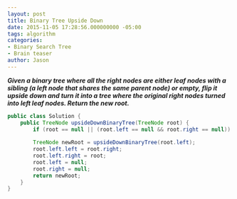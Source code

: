 ```yaml
---
layout: post
title: Binary Tree Upside Down
date: 2015-11-05 17:28:56.000000000 -05:00
tags: algorithm
categories:
- Binary Search Tree
- Brain teaser
author: Jason
---
```

<p><strong><em>Given a binary tree where all the right nodes are either leaf nodes with a sibling (a left node that shares the same parent node) or empty, flip it upside down and turn it into a tree where the original right nodes turned into left leaf nodes. Return the new root.</em></strong></p>


``` java
public class Solution {
    public TreeNode upsideDownBinaryTree(TreeNode root) {
        if (root == null || (root.left == null && root.right == null)) return root;
        
        TreeNode newRoot = upsideDownBinaryTree(root.left);
        root.left.left = root.right;
        root.left.right = root;
        root.left = null;
        root.right = null;
        return newRoot;
    }
}
```
